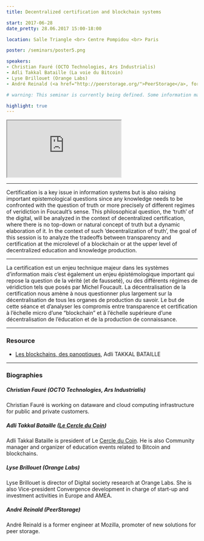 ```yaml
---
title: Decentralized certification and blockchain systems

start: 2017-06-28
date_pretty: 28.06.2017 15:00-18:00

location: Salle Triangle <br> Centre Pompidou <br> Paris

poster: /seminars/poster5.png

speakers:
- Christian Fauré (OCTO Technologies, Ars Industrialis)
- Adli Takkal Bataille (La voie du Bitcoin)
- Lyse Brillouet (Orange Labs)
- André Reinald (<a href="http://peerstorage.org/">PeerStorage</a>, former Mozilla)

# warning: This seminar is currently being defined. Some information may change in the next days.

highlight: true
---
```


<div class="embed-responsive embed-responsive-4by3">
<iframe src='https://ldt.iri.centrepompidou.fr/ldtplatform/ldt/embed/v3/iframe?content_id=3eee0dac-5fd5-11e7-a150-00145ea4a2be&project_id=be2fdf18-5fd6-11e7-a150-00145ea4a2be&createannotation=True&createannotation_polemics=False&createannotation_annotation_types=chap,découpage&segments_annotation_types=chap,découpage&multisegments=True' seamless='seamless'></iframe>
</div>

---

Certification is a key issue in information systems but is also raising important epistemological questions since any knowledge needs to be confronted with the question of truth or more precisely of different regimes of veridiction in Foucault’s sense. This philosophical question, the ‘truth’ of the digital, will be analyzed in the context of decentralized certification, where there is no top-down or natural concept of truth but a dynamic elaboration of it. In the context of such ‘decentralization of truth’, the goal of this session is to analyze the tradeoffs between transparency and certification at the microlevel of a blockchain or at the upper level of decentralized education and knowledge production.

---

La certification est un enjeu technique majeur dans les systèmes d’information mais c’est également un enjeu épistémologique important qui repose la question de la vérité (et de fausseté), ou des différents régimes de véridiction tels que posés par Michel Foucault. La décentralisation de la certification nous amène à nous questionner plus largement sur la décentralisation de tous les organes de production du savoir. Le but de cette séance et d’analyser les compromis entre transparence et certification à l’échelle micro d’une “blockchain” et à l’échelle supérieure d’une décentralisation de l’éducation et de la production de connaissance.

---

### Resource

- [Les blockchains, des panoptiques](./materials/seminar5-bataille.pdf), Adli TAKKAL BATAILLE

---

### Biographies

##### Christian Fauré (OCTO Technologies, Ars Industrialis)

Christian Fauré is working on dataware and cloud computing infrastructure for public and private customers.

##### Adli Takkal Bataille ([Le Cercle du Coin](http://lecercleducoin.fr/))

Adli Takkal Bataille is president of Le [Cercle du Coin](http://lecercleducoin.fr/). He is also Community manager and organizer of education events related to Bitcoin and blockchains.

##### Lyse Brillouet (Orange Labs)

Lyse Brillouet is director of Digital society research at Orange Labs. She is also Vice-president Convergence development in charge of start-up and investment activities in Europe and AMEA.

##### André Reinald (PeerStorage)

André Reinald is a former engineer at Mozilla, promoter of new solutions for peer storage.

